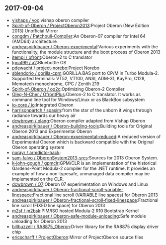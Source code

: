 ## 2017-09-04

* [vishaps / voc](https://github.com/vishaps/voc):vishap oberon compiler
* [Spirit-of-Oberon / ProjectOberon2013](https://github.com/Spirit-of-Oberon/ProjectOberon2013):Project Oberon (New Edition 2013) Unofficial Mirror
* [congdm / Patchouli-Compiler](https://github.com/congdm/Patchouli-Compiler):An Oberon-07 compiler for Intel 64 (AMD64) architecture
* [andreaspirklbauer / Oberon-experimental](https://github.com/andreaspirklbauer/Oberon-experimental):Various experiments with the functionality, the module structure and the boot process of Oberon 2013
* [jtempl / ofront](https://github.com/jtempl/ofront):Oberon-2 to C translator
* [Ignat99 / a2](https://github.com/Ignat99/a2):Bluebottle OS
* [pdewacht / project-norebo](https://github.com/pdewacht/project-norebo):Project Norebo
* [sblendorio / gorilla-cpm](https://github.com/sblendorio/gorilla-cpm):GORILLA.BAS port to CP/M in Turbo Modula-2. Supported terminals: VT52, VT100, ANSI, ADM-31, KayPro, C128, Memotech monochrome, CPC / Zenith Z19
* [Spirit-of-Oberon / oo2c](https://github.com/Spirit-of-Oberon/oo2c):Optimizing Oberon-2 Compiler
* [Oleg-N-Cher / OfrontPlus](https://github.com/Oleg-N-Cher/OfrontPlus):Oberon-2 to C translator. It works as command line tool for Windows/Linux or as BlackBox subsystem
* [io-core / io](https://github.com/io-core/io):Integrated Oberon
* [harrisonpartch / spasim](https://github.com/harrisonpartch/spasim):from the star of the unborn it wings through radiance towards our heavy air
* [dcwbrown / olang](https://github.com/dcwbrown/olang):Oberon compiler adapted from Vishap Oberon
* [andreaspirklbauer / Oberon-building-tools](https://github.com/andreaspirklbauer/Oberon-building-tools):Building tools for Original Oberon 2013 and Experimental Oberon
* [andreaspirklbauer / Oberon-experimental-reduced](https://github.com/andreaspirklbauer/Oberon-experimental-reduced):A reduced version of Experimental Oberon which is backward compatible with the Original Oberon operating system
* [norayr / armdicto-hack](https://github.com/norayr/armdicto-hack):
* [sam-falvo / OberonSystem2013-srcs](https://github.com/sam-falvo/OberonSystem2013-srcs):Sources for 2013 Oberon System.
* [k-john-gough / gpmclr](https://github.com/k-john-gough/gpmclr):GPM/CLR is an implementation of the historical Gardens-Point Modula-2 compiler for the .NET runtime. It provides an example of how a non-typesafe, unmanaged data compiler may be implemented on the CLR.
* [dcwbrown / O7](https://github.com/dcwbrown/O7):Oberon 07 experimentation on Windows and Linux
* [andreaspirklbauer / Oberon-fractional-scroll-variable-linespace](https://github.com/andreaspirklbauer/Oberon-fractional-scroll-variable-linespace):Fractional line scroll (VARIABLE line spaces) for Oberon 2013
* [andreaspirklbauer / Oberon-fractional-scroll-fixed-linespace](https://github.com/andreaspirklbauer/Oberon-fractional-scroll-fixed-linespace):Fractional line scroll (FIXED line space) for Oberon 2013
* [m2sf / m2bsk](https://github.com/m2sf/m2bsk):PIM/ISO hosted Modula-2 R10 Bootstrap Kernel
* [andreaspirklbauer / Oberon-safe-module-unloading](https://github.com/andreaspirklbauer/Oberon-safe-module-unloading):Safe module unloading for Oberon 2013
* [billbuzzell / RA8875_Oberon](https://github.com/billbuzzell/RA8875_Oberon):Driver library for the RA8875 display driver chip
* [ericscharff / ProjectOberon](https://github.com/ericscharff/ProjectOberon):Mirror of ProjectOberon source files
